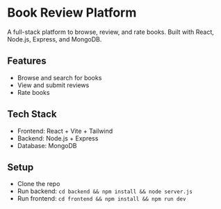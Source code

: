 # Book Review Platform

A full-stack platform to browse, review, and rate books. Built with React, Node.js, Express, and MongoDB.

## Features
- Browse and search for books
- View and submit reviews
- Rate books

## Tech Stack
- Frontend: React + Vite + Tailwind
- Backend: Node.js + Express
- Database: MongoDB

## Setup
- Clone the repo
- Run backend: `cd backend && npm install && node server.js`
- Run frontend: `cd frontend && npm install && npm run dev`
